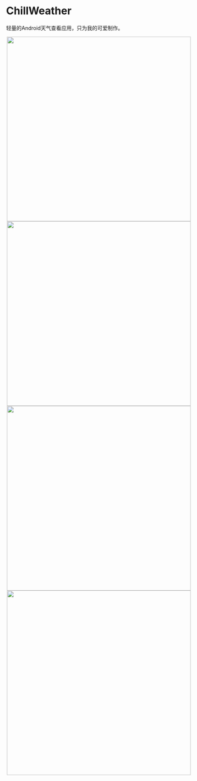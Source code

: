 # ChillWeather
轻量的Android天气查看应用，只为我的可爱制作。

<div align=center>
<img width="500"  src="https://github.com/zhaobozhen/chillweather/raw/master/sampledata/Screenshot_2018-11-05-16-56-22-128_com.absinthe.chillweather.png"/>
 </div>
 <div align=center>
<img width="500"  src="https://github.com/zhaobozhen/chillweather/raw/master/sampledata/Screenshot_2018-11-05-16-56-32-844_com.absinthe.chillweather.png"/>
</div>
<div align=center>
<img width="500"  src="https://github.com/zhaobozhen/chillweather/raw/master/sampledata/Screenshot_2018-11-05-16-56-40-483_com.absinthe.chillweather.png"/>
</div>
<div align=center>
<img width="500"  src="https://github.com/zhaobozhen/chillweather/raw/master/sampledata/Screenshot_2018-11-05-17-00-45-927_com.absinthe.chillweather.png"/>
</div>
